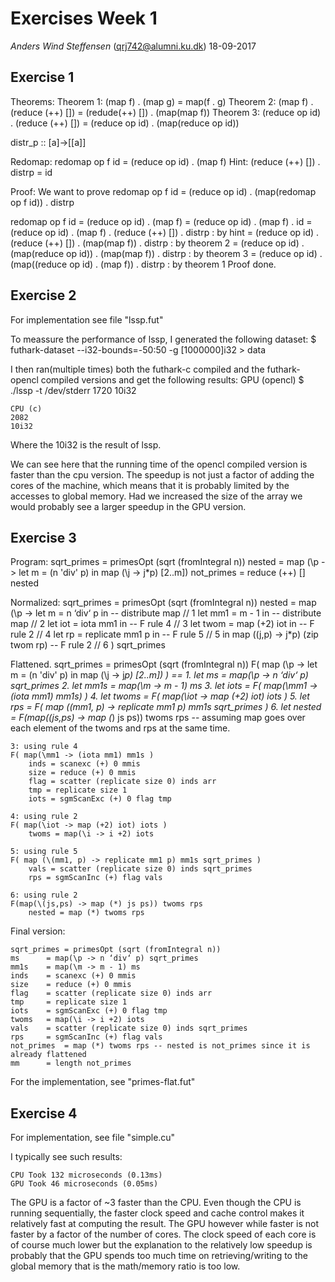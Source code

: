 # Exercises Week 1
*Anders Wind Steffensen* (qrj742@alumni.ku.dk)
18-09-2017

## Exercise 1

Theorems:
Theorem 1: 	(map f) . (map g) = map(f . g)
Theorem 2: 	(map f) . (reduce (++) []) = (redude(++) []) . (map(map f))
Theorem 3: 	(reduce op id) . (reduce (++) []) = (reduce op id) . (map(reduce op id))

distr_p :: [a]->[[a]]

Redomap: redomap op f id = (reduce op id) . (map f)
Hint: (reduce (++) []) . distrp = id


Proof: 
We want to prove 
	redomap op f id = (reduce op id) . (map(redomap op f id)) . distrp

redomap op f id = (reduce op id) . (map f)
				= (reduce op id) . (map f) . id
				= (reduce op id) . (map f) . (reduce (++) []) . distrp  		: by hint
				= (reduce op id) . (reduce (++) []) . (map(map f)) . distrp  	: by theorem 2
				= (reduce op id) . (map(reduce op id)) . (map(map f)) . distrp  : by theorem 3
				= (reduce op id) . (map((reduce op id) . (map f)) . distrp  	: by theorem 1
Proof done.

## Exercise 2

For implementation see file "lssp.fut"


To meassure the performance of lssp, I generated the following dataset:
    $ futhark-dataset --i32-bounds=-50:50 -g [1000000]i32 > data

I then ran(multiple times) both the futhark-c compiled and the futhark-opencl compiled versions and get the following results:
    GPU (opencl)
    $ ./lssp -t /dev/stderr
    1720
    10i32

    CPU (c)
    2082
    10i32

Where the 10i32 is the result of lssp. 

We can see here that the running time of the opencl compiled version is faster than the cpu version. The speedup is not just a factor of adding the cores of the machine, which means that it is probably limited by the accesses to global memory. Had we increased the size of the array we would probably see a larger speedup in the GPU version.

## Exercise 3

Program:
    sqrt_primes = primesOpt (sqrt (fromIntegral n))
    nested = map (\p -> 
        let m = (n 'div' p)
        in map (\j -> j*p) [2..m])
    not_primes = reduce (++) [] nested

Normalized:
    sqrt_primes = primesOpt (sqrt (fromIntegral n))
    nested = map (\p ->
        let m       = n ‘div‘ p in              -- distribute map   // 1
        let mm1     = m - 1 in                  -- distribute map   // 2
        let iot     = iota mm1 in               -- F rule 4         // 3
        let twom    = map (+2) iot in           -- F rule 2         // 4
        let rp      = replicate mm1 p in        -- F rule 5         // 5
        in map (\(j,p) -> j*p) (zip twom rp)    -- F rule 2         // 6
    ) sqrt_primes


Flattened.
    sqrt_primes = primesOpt (sqrt (fromIntegral n))
    F( map (\p -> let m = (n 'div' p) in map (\j -> j*p) [2..m]) ) ==
        1. let ms       =  map(\p -> n ‘div‘ p) sqrt_primes
        2. let mm1s     = map(\m -> m - 1) ms
        3. let iots     = F( map(\mm1 -> (iota mm1) mm1s) )
        4. let twoms    = F( map(\iot -> map (+2) iot) iots )
        5. let rps      = F( map (\(mm1, p) -> replicate mm1 p) mm1s sqrt_primes )
        6. let nested   = F(map(\(js,ps) -> map (*) js ps)) twoms rps -- assuming map goes over each element of the twoms and rps at the same time.

    3: using rule 4
    F( map(\mm1 -> (iota mm1) mm1s )
        inds = scanexc (+) 0 mmis
        size = reduce (+) 0 mmis
        flag = scatter (replicate size 0) inds arr
        tmp = replicate size 1
        iots = sgmScanExc (+) 0 flag tmp

    4: using rule 2
    F( map(\iot -> map (+2) iot) iots )
        twoms = map(\i -> i +2) iots

    5: using rule 5
    F( map (\(mm1, p) -> replicate mm1 p) mm1s sqrt_primes )
        vals = scatter (replicate size 0) inds sqrt_primes
        rps = sgmScanInc (+) flag vals

    6: using rule 2
    F(map(\(js,ps) -> map (*) js ps)) twoms rps
        nested = map (*) twoms rps


Final version:
    
    sqrt_primes = primesOpt (sqrt (fromIntegral n))
    ms      = map(\p -> n ‘div‘ p) sqrt_primes
    mm1s    = map(\m -> m - 1) ms
    inds    = scanexc (+) 0 mmis
    size    = reduce (+) 0 mmis
    flag    = scatter (replicate size 0) inds arr
    tmp     = replicate size 1
    iots    = sgmScanExc (+) 0 flag tmp
    twoms   = map(\i -> i +2) iots
    vals    = scatter (replicate size 0) inds sqrt_primes
    rps     = sgmScanInc (+) flag vals
    not_primes  = map (*) twoms rps -- nested is not_primes since it is already flattened
    mm      = length not_primes


For the implementation, see "primes-flat.fut"

## Exercise 4

For implementation, see file "simple.cu"

I typically see such results:
    
    CPU Took 132 microseconds (0.13ms)
    GPU Took 46 microseconds (0.05ms)

The GPU is a factor of ~3 faster than the CPU. Even though the CPU is running sequentially, the faster clock speed and cache control makes it relatively fast at computing the result. The GPU however while faster is not faster by a factor of the number of cores. The clock speed of each core is of course much lower but the explanation to the relatively low speedup is probably that the GPU spends too much time on retrieving/writing to the global memory that is the math/memory ratio is too low.